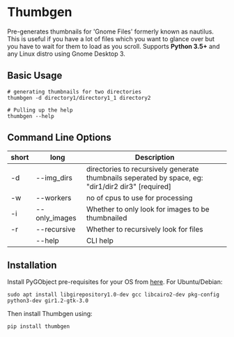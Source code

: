 # Thumbgen

Pre-generates thumbnails for 'Gnome Files' formerly known as nautilus. This is useful if you have a lot of files which you want to glance over but you have to wait for them to load as you scroll.
Supports **Python 3.5+** and any Linux distro using Gnome Desktop 3.

## Basic Usage
```
# generating thumbnails for two directories
thumbgen -d directory1/directory1_1 directory2

# Pulling up the help
thumbgen --help
```

## Command Line Options
| short | long          | Description                                                                                         |
|-------|---------------|-----------------------------------------------------------------------------------------------------|
| -d    | --img_dirs    | directories to recursively generate thumbnails seperated by space, eg: "dir1/dir2 dir3"  [required] |
| -w    | --workers     | no of cpus to use for processing                                                                    |
| -i    | --only_images | Whether to only look for images to be thumbnailed                                                   |
| -r    | --recursive   | Whether to recursively look for files                                                               |
|       | --help        | CLI help                                                                                            |


## Installation

Install PyGObject pre-requisites for your OS from [here](https://pygobject.readthedocs.io/en/latest/getting_started.html). For Ubuntu/Debian:

```
sudo apt install libgirepository1.0-dev gcc libcairo2-dev pkg-config python3-dev gir1.2-gtk-3.0
```

Then install Thumbgen using:
```
pip install thumbgen
```
